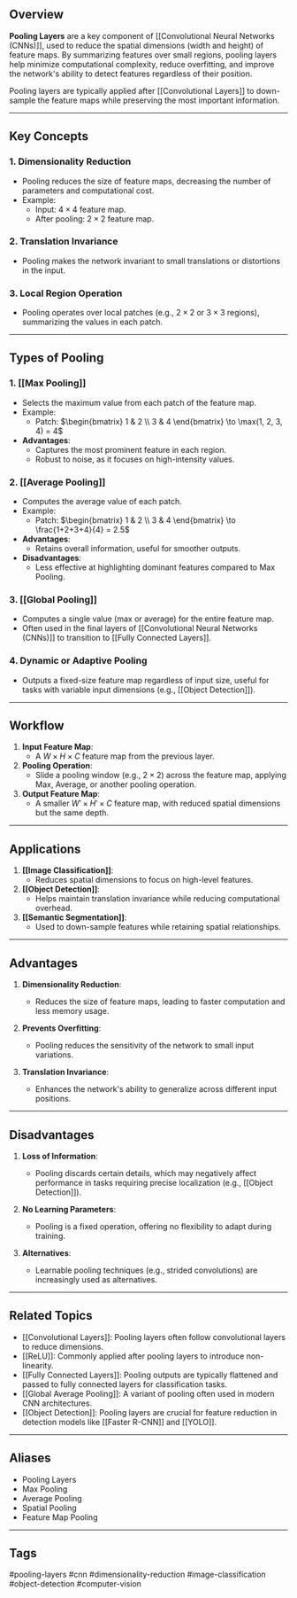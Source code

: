 ## Overview
**Pooling Layers** are a key component of [[Convolutional Neural Networks (CNNs)]], used to reduce the spatial dimensions (width and height) of feature maps. By summarizing features over small regions, pooling layers help minimize computational complexity, reduce overfitting, and improve the network's ability to detect features regardless of their position.

Pooling layers are typically applied after [[Convolutional Layers]] to down-sample the feature maps while preserving the most important information.

---

## Key Concepts

### 1. **Dimensionality Reduction**
- Pooling reduces the size of feature maps, decreasing the number of parameters and computational cost.
- Example:
  - Input: $4 \times 4$ feature map.
  - After pooling: $2 \times 2$ feature map.

### 2. **Translation Invariance**
- Pooling makes the network invariant to small translations or distortions in the input.

### 3. **Local Region Operation**
- Pooling operates over local patches (e.g., $2 \times 2$ or $3 \times 3$ regions), summarizing the values in each patch.

---

## Types of Pooling

### 1. **[[Max Pooling]]**
- Selects the maximum value from each patch of the feature map.
- Example:
  - Patch: $\begin{bmatrix} 1 & 2 \\ 3 & 4 \end{bmatrix} \to \max(1, 2, 3, 4) = 4$
- **Advantages**:
  - Captures the most prominent feature in each region.
  - Robust to noise, as it focuses on high-intensity values.

### 2. **[[Average Pooling]]**
- Computes the average value of each patch.
- Example:
  - Patch: $\begin{bmatrix} 1 & 2 \\ 3 & 4 \end{bmatrix} \to \frac{1+2+3+4}{4} = 2.5$
- **Advantages**:
  - Retains overall information, useful for smoother outputs.
- **Disadvantages**:
  - Less effective at highlighting dominant features compared to Max Pooling.

### 3. **[[Global Pooling]]**
- Computes a single value (max or average) for the entire feature map.
- Often used in the final layers of [[Convolutional Neural Networks (CNNs)]] to transition to [[Fully Connected Layers]].

### 4. **Dynamic or Adaptive Pooling**
- Outputs a fixed-size feature map regardless of input size, useful for tasks with variable input dimensions (e.g., [[Object Detection]]).

---

## Workflow

1. **Input Feature Map**:
   - A $W \times H \times C$ feature map from the previous layer.
2. **Pooling Operation**:
   - Slide a pooling window (e.g., $2 \times 2$) across the feature map, applying Max, Average, or another pooling operation.
3. **Output Feature Map**:
   - A smaller $W' \times H' \times C$ feature map, with reduced spatial dimensions but the same depth.

---

## Applications

1. **[[Image Classification]]**:
   - Reduces spatial dimensions to focus on high-level features.
2. **[[Object Detection]]**:
   - Helps maintain translation invariance while reducing computational overhead.
3. **[[Semantic Segmentation]]**:
   - Used to down-sample features while retaining spatial relationships.

---

## Advantages

1. **Dimensionality Reduction**:
   - Reduces the size of feature maps, leading to faster computation and less memory usage.

2. **Prevents Overfitting**:
   - Pooling reduces the sensitivity of the network to small input variations.

3. **Translation Invariance**:
   - Enhances the network's ability to generalize across different input positions.

---

## Disadvantages

1. **Loss of Information**:
   - Pooling discards certain details, which may negatively affect performance in tasks requiring precise localization (e.g., [[Object Detection]]).

2. **No Learning Parameters**:
   - Pooling is a fixed operation, offering no flexibility to adapt during training.

3. **Alternatives**:
   - Learnable pooling techniques (e.g., strided convolutions) are increasingly used as alternatives.

---

## Related Topics

- [[Convolutional Layers]]: Pooling layers often follow convolutional layers to reduce dimensions.
- [[ReLU]]: Commonly applied after pooling layers to introduce non-linearity.
- [[Fully Connected Layers]]: Pooling outputs are typically flattened and passed to fully connected layers for classification tasks.
- [[Global Average Pooling]]: A variant of pooling often used in modern CNN architectures.
- [[Object Detection]]: Pooling layers are crucial for feature reduction in detection models like [[Faster R-CNN]] and [[YOLO]].

---

## Aliases
- Pooling Layers
- Max Pooling
- Average Pooling
- Spatial Pooling
- Feature Map Pooling

---

## Tags
#pooling-layers #cnn #dimensionality-reduction #image-classification #object-detection #computer-vision
